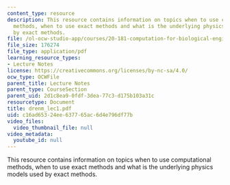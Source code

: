 ```yaml
---
content_type: resource
description: This resource contains information on topics when to use computational
  methods, when to use exact methods and what is the underlying physics models used
  by exact methods.
file: /ol-ocw-studio-app/courses/20-181-computation-for-biological-engineers-fall-2006/c16ad65324ee637765ac6d4e796df77b_drenm_lec1.pdf
file_size: 176274
file_type: application/pdf
learning_resource_types:
- Lecture Notes
license: https://creativecommons.org/licenses/by-nc-sa/4.0/
ocw_type: OCWFile
parent_title: Lecture Notes
parent_type: CourseSection
parent_uid: 2d1c8ea9-0fdf-3dea-77c3-d175b103a31c
resourcetype: Document
title: drenm_lec1.pdf
uid: c16ad653-24ee-6377-65ac-6d4e796df77b
video_files:
  video_thumbnail_file: null
video_metadata:
  youtube_id: null
---
```

This resource contains information on topics when to use computational methods, when to use exact methods and what is the underlying physics models used by exact methods.